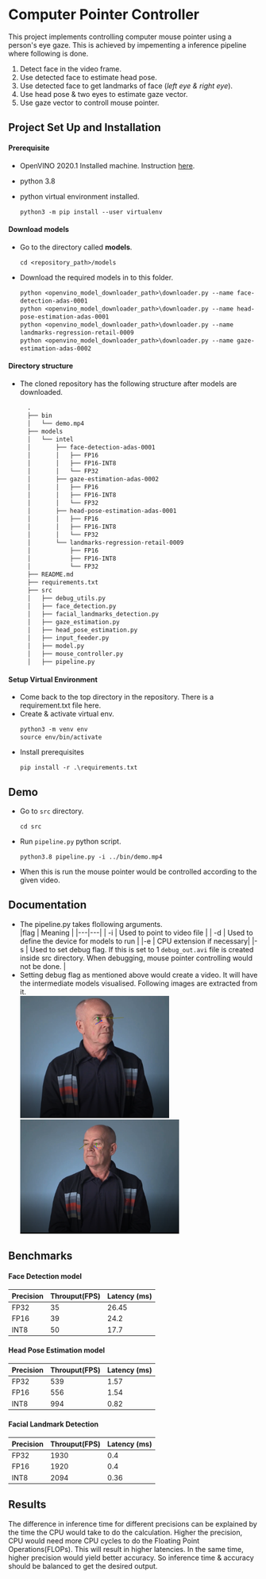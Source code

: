 # Computer Pointer Controller

This project implements controlling computer mouse pointer using a person's eye gaze. This is achieved by impementing a inference pipeline where following is done.
1. Detect face in the video frame.
2. Use detected face to estimate head pose.
3. Use detected face to get landmarks of face (*left eye & right eye*).
4. Use head pose & two eyes to estimate gaze vector.
5. Use gaze vector to controll mouse pointer.

## Project Set Up and Installation
#### Prerequisite
* OpenVINO 2020.1 Installed machine. Instruction [here](https://docs.openvinotoolkit.org/2020.1/index.html).

* python 3.8
* python virtual environment installed.
    ```
    python3 -m pip install --user virtualenv
    ```  
#### Download models
* Go to the directory called **models**.
  ```
  cd <repository_path>/models
  ```
* Download the required models in to this folder.
    ```
    python <openvino_model_downloader_path>\downloader.py --name face-detection-adas-0001
    python <openvino_model_downloader_path>\downloader.py --name head-pose-estimation-adas-0001
    python <openvino_model_downloader_path>\downloader.py --name landmarks-regression-retail-0009
    python <openvino_model_downloader_path>\downloader.py --name gaze-estimation-adas-0002
    ```
#### Directory structure
* The cloned repository has the following structure after models are downloaded.
  ```
    .
    ├── bin
    │   └── demo.mp4
    ├── models
    │   └── intel
    │       ├── face-detection-adas-0001
    │       │   ├── FP16
    │       │   ├── FP16-INT8
    │       │   └── FP32
    │       ├── gaze-estimation-adas-0002
    │       │   ├── FP16
    │       │   ├── FP16-INT8
    │       │   └── FP32
    │       ├── head-pose-estimation-adas-0001
    │       │   ├── FP16
    │       │   ├── FP16-INT8
    │       │   └── FP32
    │       └── landmarks-regression-retail-0009
    │           ├── FP16
    │           ├── FP16-INT8
    │           └── FP32
    ├── README.md
    ├── requirements.txt
    ├── src
    │   ├── debug_utils.py
    │   ├── face_detection.py
    │   ├── facial_landmarks_detection.py
    │   ├── gaze_estimation.py
    │   ├── head_pose_estimation.py
    │   ├── input_feeder.py
    │   ├── model.py
    │   ├── mouse_controller.py
    │   ├── pipeline.py
  ```
#### Setup Virtual Environment
* Come back to the top directory in the repository. There is a requirement.txt file here.
* Create & activate virtual env.
    ```
    python3 -m venv env
    source env/bin/activate
    ```
* Install prerequisites
    ```
    pip install -r .\requirements.txt
    ```

## Demo
* Go to ```src``` directory.
    ```
    cd src
    ```
* Run ```pipeline.py``` python script.
    ```
    python3.8 pipeline.py -i ../bin/demo.mp4
    ```
* When this is run the mouse pointer would be controlled according to the given video.

## Documentation
* The pipeline.py takes flollowing arguments.  
    |flag | Meaning |
    |---|---|
    | -i  | Used to point to video file   |
    |  -d | Used to define the device for models to run |
    |-e | CPU extension if necessary|
    |-s | Used to set debug flag. If this is set to 1 ```debug_out.avi``` file is created inside src directory. When debugging, mouse pointer controlling would not be done. |
* Setting debug flag as mentioned above would create a video. It will have the intermediate models visualised. Following images are extracted from it.  
    <img src="images/debug_out1.png" width="300"/>
    <img src="images/debug_out2.png" width="320"/>

## Benchmarks

#### Face Detection model
| Precision | Throuput(FPS) | Latency (ms) |
|---|---|---|
| FP32 | 35 | 26.45|
| FP16 | 39 | 24.2 |
| INT8 | 50 | 17.7 |
#### Head Pose Estimation model
| Precision | Throuput(FPS) | Latency (ms) |
|---|---|---|
| FP32 | 539 | 1.57|
| FP16 | 556 | 1.54 |
| INT8 | 994 | 0.82 |

#### Facial Landmark Detection
| Precision | Throuput(FPS) | Latency (ms) |
|---|---|---|
| FP32 | 1930 | 0.4|
| FP16 | 1920 | 0.4 |
| INT8 | 2094 | 0.36 |
## Results
The difference in inference time for different precisions can be explained by the time the CPU would take to do the calculation. Higher the precision, CPU would need more CPU cycles to do the Floating Point Operations(FLOPs). This will result in higher latencies. In the same time, higher precision would yield better accuracy. So inference time & accuracy should be balanced to get the desired output.
